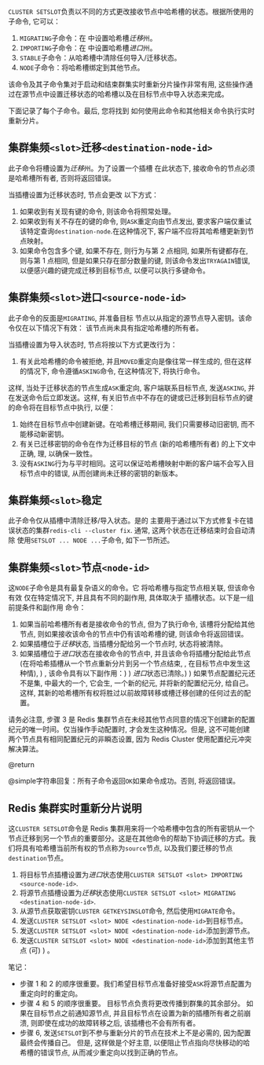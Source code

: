 `CLUSTER SETSLOT`负责以不同的方式更改接收节点中哈希槽的状态。根据所使用的子命令, 它可以：

1.  `MIGRATING`子命令：在 中设置哈希槽*迁移*州。
2.  `IMPORTING`子命令：在 中设置哈希槽*进口*州。
3.  `STABLE`子命令：从哈希槽中清除任何导入/迁移状态。
4.  `NODE`子命令：将哈希槽绑定到其他节点。

该命令及其子命令集对于启动和结束群集实时重新分片操作非常有用, 这些操作通过在源节点中设置迁移状态的哈希槽以及在目标节点中导入状态来完成。

下面记录了每个子命令。最后, 您将找到
如何使用此命令和其他相关命令执行实时重新分片。

## 集群集频`<slot>`迁移`<destination-node-id>`

此子命令将槽设置为*迁移*州。为了设置一个插槽
在此状态下, 接收命令的节点必须是哈希槽所有者, 
否则将返回错误。

当插槽设置为迁移状态时, 节点会更改
以下方式：

1.  如果收到有关现有键的命令, 则该命令将照常处理。
2.  如果收到有关不存在的键的命令, 则`ASK`重定向由节点发出, 要求客户端仅重试该特定查询`destination-node`.在这种情况下, 客户端不应将其哈希槽更新到节点映射。
3.  如果命令包含多个键, 如果不存在, 则行为与第 2 点相同, 如果所有键都存在, 则与第 1 点相同, 但是如果只存在部分数量的键, 则该命令发出`TRYAGAIN`错误, 以便感兴趣的键完成迁移到目标节点, 以便可以执行多键命令。

## 集群集频`<slot>`进口`<source-node-id>`

此子命令的反面是`MIGRATING`, 并准备目标
节点以从指定的源节点导入密钥。该命令仅在以下情况下有效：
该节点尚未具有指定哈希槽的所有者。

当插槽设置为导入状态时, 节点将按以下方式更改行为：

1.  有关此哈希槽的命令被拒绝, 并且`MOVED`重定向是像往常一样生成的, 但在这样的情况下, 命令遵循`ASKING`命令, 在这种情况下, 将执行命令。

这样, 当处于迁移状态的节点生成`ASK`重定向, 客户端联系目标节点, 发送`ASKING`, 并在发送命令后立即发送。这样, 有关旧节点中不存在的键或已迁移到目标节点的键的命令将在目标节点中执行, 以便：

1.  始终在目标节点中创建新键。在哈希槽迁移期间, 我们只需要移动旧密钥, 而不能移动新密钥。
2.  有关已迁移密钥的命令在作为迁移目标的节点 (新的哈希槽所有者) 的上下文中正确, 理, 以确保一致性。
3.  没有`ASKING`行为与平时相同。这可以保证哈希槽映射中断的客户端不会写入目标节点中的错误, 从而创建尚未迁移的密钥的新版本。

## 集群集频`<slot>`稳定

此子命令仅从插槽中清除迁移/导入状态。是的
主要用于通过以下方式修复卡在错误状态的集群`redis-cli --cluster fix`.
通常, 这两个状态在迁移结束时会自动清除
使用`SETSLOT ... NODE ...`子命令, 如下一节所述。

## 集群集频`<slot>`节点`<node-id>`

这`NODE`子命令是具有最复杂语义的命令。它
将哈希槽与指定节点相关联, 但该命令有效
仅在特定情况下, 并且具有不同的副作用, 具体取决于
插槽状态。以下是一组前提条件和副作用
命令：

1.  如果当前哈希槽所有者是接收命令的节点, 但为了执行命令, 该槽将分配给其他节点, 则如果接收该命令的节点中仍有该哈希槽的键, 则该命令将返回错误。
2.  如果插槽位于*迁移*状态, 当插槽分配给另一个节点时, 状态将被清除。
3.  如果插槽位于*进口*状态在接收命令的节点中, 并且该命令将插槽分配给此节点 (在将哈希插槽从一个节点重新分片到另一个节点结束, , 在目标节点中发生这种情), ) , 该命令具有以下副作用：) ) *进口*状态已清除。) )  如果节点配置纪元还不是集, 中最大的一个, 它会生, 一个新的纪元, 并将新的配置纪元分, 给自己。这样, 其新的哈希槽所有权将胜过以前故障转移或槽迁移创建的任何过去的配置。

请务必注意, 步骤 3 是 Redis 集群节点在未经其他节点同意的情况下创建新的配置纪元的唯一时间。仅当操作手动配置时, 才会发生这种情况。但是, 这不可能创建两个节点具有相同配置纪元的非瞬态设置, 因为 Redis Cluster 使用配置纪元冲突解决算法。

@return

@simple字符串回复：所有子命令返回`OK`如果命令成功。否则, 将返回错误。

## Redis 集群实时重新分片说明

这`CLUSTER SETSLOT`命令是 Redis 集群用来将一个哈希槽中包含的所有密钥从一个节点迁移到另一个节点的重要部分。这是在其他命令的帮助下协调迁移的方式。我们将具有哈希槽当前所有权的节点称为`source`节点, 以及我们要迁移的节点`destination`节点。

1.  将目标节点插槽设置为*进口*状态使用`CLUSTER SETSLOT <slot> IMPORTING <source-node-id>`.
2.  将源节点插槽设置为*迁移*状态使用`CLUSTER SETSLOT <slot> MIGRATING <destination-node-id>`.
3.  从源节点获取密钥`CLUSTER GETKEYSINSLOT`命令, 然后使用`MIGRATE`命令。
4.  发送`CLUSTER SETSLOT <slot> NODE <destination-node-id>`到目标节点。
5.  发送`CLUSTER SETSLOT <slot> NODE <destination-node-id>`添加到源节点。
6.  发送`CLUSTER SETSLOT <slot> NODE <destination-node-id>`添加到其他主节点 (可) ) 。

笔记：

*   步骤 1 和 2 的顺序很重要。我们希望目标节点准备好接受`ASK`将源节点配置为重定向时的重定向。
*   步骤 4 和 5 的顺序很重要。
    目标节点负责将更改传播到群集的其余部分。
    如果在目标节点之前通知源节点, 并且目标节点在设置为新的插槽所有者之前崩溃, 则即使在成功的故障转移之后, 该插槽也不会有所有者。
*   步骤 6, 发送`SETSLOT`到不参与重新分片的节点在技术上不是必需的, 因为配置最终会传播自己。
    但是, 这样做是个好主意, 以便阻止节点指向尽快移动的哈希槽的错误节点, 从而减少重定向以找到正确的节点。
